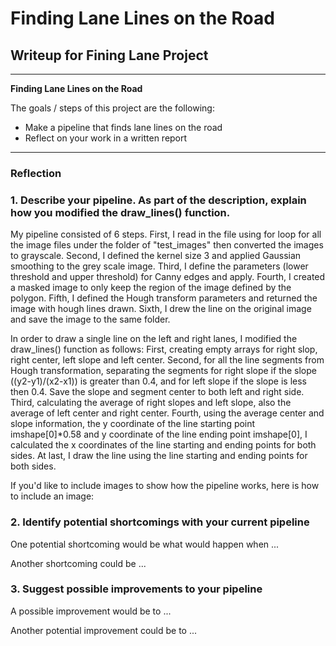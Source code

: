 # **Finding Lane Lines on the Road** 

## Writeup for Fining Lane Project

---

**Finding Lane Lines on the Road**

The goals / steps of this project are the following:
* Make a pipeline that finds lane lines on the road
* Reflect on your work in a written report


[//]: # (Image References)

[image1]: ./examples/grayscale.jpg "Grayscale"

---

### Reflection

### 1. Describe your pipeline. As part of the description, explain how you modified the draw_lines() function.

My pipeline consisted of 6 steps. First, I read in the file using for loop for all the image files under the folder of "test_images" then converted the images to grayscale. Second, I defined the kernel size 3 and applied Gaussian smoothing to the grey scale image. Third, I define the parameters (lower threshold and upper threshold) for Canny edges and apply. Fourth, I created a masked image to only keep the region of the image defined by the polygon. Fifth, I defined the Hough transform parameters and returned the image with hough lines drawn. Sixth, I drew the line on the original image and save the image to the same folder.

In order to draw a single line on the left and right lanes, I modified the draw_lines() function as follows: First, creating empty arrays for right slop, right center, left slope and left center. Second, for all the line segments from Hough transformation, separating the segments for right slope if the slope ((y2-y1)/(x2-x1)) is greater than 0.4, and for left slope if the slope is less then 0.4. Save the slope and segment center to both left and right side. Third, calculating the average of right slopes and left slope, also the average of left center and right center. Fourth, using the average center and slope information, the y coordinate of the line starting point imshape[0]*0.58 and y coordinate of the line ending point imshape[0], I calculated the x coordinates of the line starting and ending points for both sides. At last, I draw the line using the line starting and ending points for both sides.

If you'd like to include images to show how the pipeline works, here is how to include an image: 



### 2. Identify potential shortcomings with your current pipeline


One potential shortcoming would be what would happen when ... 

Another shortcoming could be ...


### 3. Suggest possible improvements to your pipeline

A possible improvement would be to ...

Another potential improvement could be to ...

